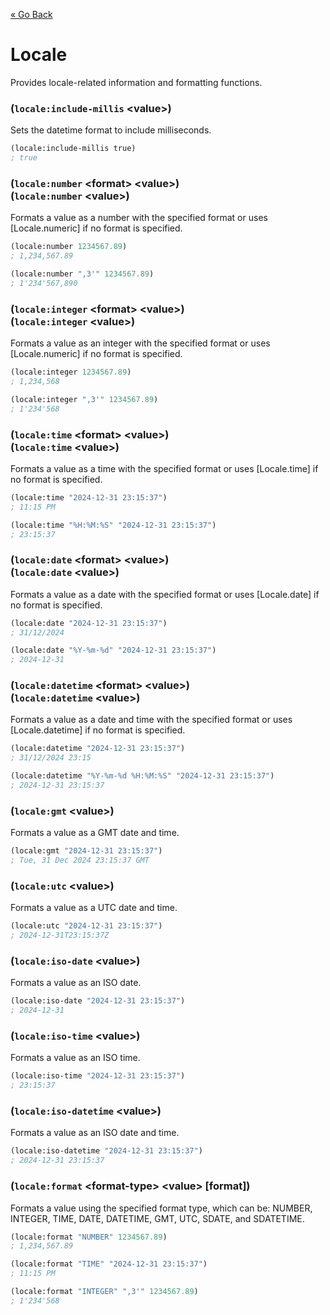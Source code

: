 [&laquo; Go Back](./README.md)
# Locale
Provides locale-related information and formatting functions.

### (`locale:include-millis` \<value>)
Sets the datetime format to include milliseconds.
```lisp
(locale:include-millis true)
; true
```

### (`locale:number` \<format> \<value>)<br/>(`locale:number` \<value>)
Formats a value as a number with the specified format or uses [Locale.numeric] if no format is specified.
```lisp
(locale:number 1234567.89)
; 1,234,567.89

(locale:number ",3'" 1234567.89)
; 1'234'567,890
```

### (`locale:integer` \<format> \<value>)<br/>(`locale:integer` \<value>)
Formats a value as an integer with the specified format or uses [Locale.numeric] if no format is specified.
```lisp
(locale:integer 1234567.89)
; 1,234,568

(locale:integer ",3'" 1234567.89)
; 1'234'568
```

### (`locale:time` \<format> \<value>)<br/>(`locale:time` \<value>)
Formats a value as a time with the specified format or uses [Locale.time] if no format is specified.
```lisp
(locale:time "2024-12-31 23:15:37")
; 11:15 PM

(locale:time "%H:%M:%S" "2024-12-31 23:15:37")
; 23:15:37
```

### (`locale:date` \<format> \<value>)<br/>(`locale:date` \<value>)
Formats a value as a date with the specified format or uses [Locale.date] if no format is specified.
```lisp
(locale:date "2024-12-31 23:15:37")
; 31/12/2024

(locale:date "%Y-%m-%d" "2024-12-31 23:15:37")
; 2024-12-31
```

### (`locale:datetime` \<format> \<value>)<br/>(`locale:datetime` \<value>)
Formats a value as a date and time with the specified format or uses [Locale.datetime] if no format is specified.
```lisp
(locale:datetime "2024-12-31 23:15:37")
; 31/12/2024 23:15

(locale:datetime "%Y-%m-%d %H:%M:%S" "2024-12-31 23:15:37")
; 2024-12-31 23:15:37
```

### (`locale:gmt` \<value>)
Formats a value as a GMT date and time.
```lisp
(locale:gmt "2024-12-31 23:15:37")
; Tue, 31 Dec 2024 23:15:37 GMT
```

### (`locale:utc` \<value>)
Formats a value as a UTC date and time.
```lisp
(locale:utc "2024-12-31 23:15:37")
; 2024-12-31T23:15:37Z
```

### (`locale:iso-date` \<value>)
Formats a value as an ISO date.
```lisp
(locale:iso-date "2024-12-31 23:15:37")
; 2024-12-31
```

### (`locale:iso-time` \<value>)
Formats a value as an ISO time.
```lisp
(locale:iso-time "2024-12-31 23:15:37")
; 23:15:37
```

### (`locale:iso-datetime` \<value>)
Formats a value as an ISO date and time.
```lisp
(locale:iso-datetime "2024-12-31 23:15:37")
; 2024-12-31 23:15:37
```

### (`locale:format` \<format-type> \<value> [format])
Formats a value using the specified format type, which can be: NUMBER, INTEGER, TIME, DATE, DATETIME, GMT, UTC, SDATE, and SDATETIME.
```lisp
(locale:format "NUMBER" 1234567.89)
; 1,234,567.89

(locale:format "TIME" "2024-12-31 23:15:37")
; 11:15 PM

(locale:format "INTEGER" ",3'" 1234567.89)
; 1'234'568
```
